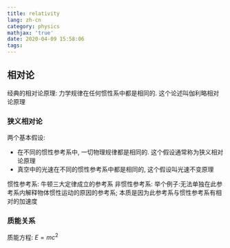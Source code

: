 ```yaml
---
title: relativity
lang: zh-cn
category: physics
mathjax: 'true'
date: 2020-04-09 15:58:06
tags:
---
```


## 相对论

经典的相对论原理: 力学规律在任何惯性系中都是相同的. 这个论述叫伽利略相对论原理

### 狭义相对论

两个基本假设:
* 在不同的惯性参考系中, 一切物理规律都是相同的. 这个假设通常称为狭义相对论原理
* 真空中的光速在不同的惯性参考系中都是相同的, 这个假设叫光速不变原理

惯性参考系: 牛顿三大定律成立的参考系
非惯性参考系: 举个例子:无法单独在此参考系内解释物体惯性运动的原因的参考系; 本质是因为此参考系与惯性参考系有相对的加速度

### 质能关系

质能方程: $E=mc^2$
